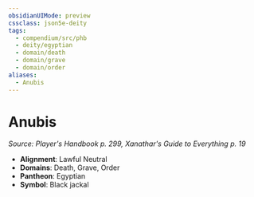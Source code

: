 ```yaml
---
obsidianUIMode: preview
cssclass: json5e-deity
tags:
  - compendium/src/phb
  - deity/egyptian
  - domain/death
  - domain/grave
  - domain/order
aliases:
  - Anubis
---
```

# Anubis
*Source: Player's Handbook p. 299, Xanathar's Guide to Everything p. 19* 

- **Alignment**: Lawful Neutral
- **Domains**: Death, Grave, Order
- **Pantheon**: Egyptian
- **Symbol**: Black jackal